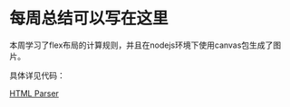 # 每周总结可以写在这里

本周学习了flex布局的计算规则，并且在nodejs环境下使用canvas包生成了图片。

具体详见代码：

[HTML Parser](https://github.com/swpuhu/Frontend-01-Template/blob/master/week06/parser.js)